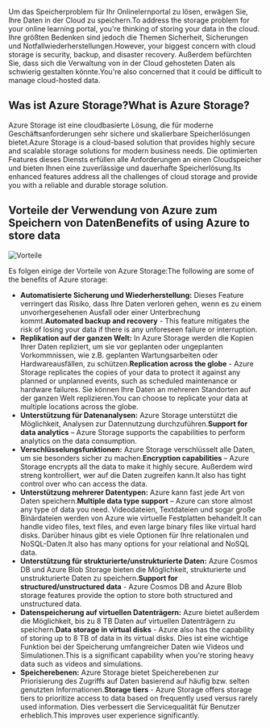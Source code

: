 <span data-ttu-id="cb420-101">Um das Speicherproblem für Ihr Onlinelernportal zu lösen, erwägen Sie, Ihre Daten in der Cloud zu speichern.</span><span class="sxs-lookup"><span data-stu-id="cb420-101">To address the storage problem for your online learning portal, you're thinking of storing your data in the cloud.</span></span> <span data-ttu-id="cb420-102">Ihre größten Bedenken sind jedoch die Themen Sicherheit, Sicherungen und Notfallwiederherstellungen.</span><span class="sxs-lookup"><span data-stu-id="cb420-102">However, your biggest concern with cloud storage is security, backup, and disaster recovery.</span></span> <span data-ttu-id="cb420-103">Außerdem befürchten Sie, dass sich die Verwaltung von in der Cloud gehosteten Daten als schwierig gestalten könnte.</span><span class="sxs-lookup"><span data-stu-id="cb420-103">You're also concerned that it could be difficult to manage cloud-hosted data.</span></span>

## <a name="what-is-azure-storage"></a><span data-ttu-id="cb420-104">Was ist Azure Storage?</span><span class="sxs-lookup"><span data-stu-id="cb420-104">What is Azure Storage?</span></span>

<span data-ttu-id="cb420-105">Azure Storage ist eine cloudbasierte Lösung, die für moderne Geschäftsanforderungen sehr sichere und skalierbare Speicherlösungen bietet.</span><span class="sxs-lookup"><span data-stu-id="cb420-105">Azure Storage is a cloud-based solution that provides highly secure and scalable storage solutions for modern business needs.</span></span> <span data-ttu-id="cb420-106">Die optimierten Features dieses Diensts erfüllen alle Anforderungen an einen Cloudspeicher und bieten Ihnen eine zuverlässige und dauerhafte Speicherlösung.</span><span class="sxs-lookup"><span data-stu-id="cb420-106">Its enhanced features address all the challenges of cloud storage  and provide you with a reliable and durable storage solution.</span></span>

## <a name="benefits-of-using-azure-to-store-data"></a><span data-ttu-id="cb420-107">Vorteile der Verwendung von Azure zum Speichern von Daten</span><span class="sxs-lookup"><span data-stu-id="cb420-107">Benefits of using Azure to store data</span></span>

![Vorteile](../media-draft/Benefits.png)

<span data-ttu-id="cb420-109">Es folgen einige der Vorteile von Azure Storage:</span><span class="sxs-lookup"><span data-stu-id="cb420-109">The following are some of the benefits of Azure storage:</span></span>

- <span data-ttu-id="cb420-110">**Automatisierte Sicherung und Wiederherstellung:** Dieses Feature verringert das Risiko, dass Ihre Daten verloren gehen, wenn es zu einem unvorhergesehenen Ausfall oder einer Unterbrechung kommt.</span><span class="sxs-lookup"><span data-stu-id="cb420-110">**Automated backup and recovery** -  This feature mitigates the risk of losing your data if there is any unforeseen failure or interruption.</span></span>
- <span data-ttu-id="cb420-111">**Replikation auf der ganzen Welt:** In Azure Storage werden die Kopien Ihrer Daten repliziert, um sie vor geplanten oder ungeplanten Vorkommnissen, wie z.B. geplanten Wartungsarbeiten oder Hardwareausfällen, zu schützen.</span><span class="sxs-lookup"><span data-stu-id="cb420-111">**Replication across the globe** - Azure Storage replicates the copies of your data to protect it against any planned or unplanned events, such as scheduled maintenance or hardware failures.</span></span> <span data-ttu-id="cb420-112">Sie können Ihre Daten an mehreren Standorten auf der ganzen Welt replizieren.</span><span class="sxs-lookup"><span data-stu-id="cb420-112">You can choose to replicate your data at multiple locations across the globe.</span></span>
- <span data-ttu-id="cb420-113">**Unterstützung für Datenanalysen:** Azure Storage unterstützt die Möglichkeit, Analysen zur Datennutzung durchzuführen.</span><span class="sxs-lookup"><span data-stu-id="cb420-113">**Support for data analytics** – Azure Storage supports the capabilities to perform analytics on the data consumption.</span></span>
- <span data-ttu-id="cb420-114">**Verschlüsselungsfunktionen:** Azure Storage verschlüsselt alle Daten, um sie besonders sicher zu machen.</span><span class="sxs-lookup"><span data-stu-id="cb420-114">**Encryption capabilities** – Azure Storage encrypts all the data to make it highly secure.</span></span> <span data-ttu-id="cb420-115">Außerdem wird streng kontrolliert, wer auf die Daten zugreifen kann.</span><span class="sxs-lookup"><span data-stu-id="cb420-115">It also has tight control over who can access the data.</span></span>
- <span data-ttu-id="cb420-116">**Unterstützung mehrerer Datentypen:** Azure kann fast jede Art von Daten speichern.</span><span class="sxs-lookup"><span data-stu-id="cb420-116">**Multiple data type support** – Azure can store almost any type of data you need.</span></span> <span data-ttu-id="cb420-117">Videodateien, Textdateien und sogar große Binärdateien werden von Azure wie virtuelle Festplatten behandelt.</span><span class="sxs-lookup"><span data-stu-id="cb420-117">It can handle video files, text files, and even large binary files like virtual hard disks.</span></span> <span data-ttu-id="cb420-118">Darüber hinaus gibt es viele Optionen für Ihre relationalen und NoSQL-Daten.</span><span class="sxs-lookup"><span data-stu-id="cb420-118">It also has many options for your relational and NoSQL data.</span></span>
- <span data-ttu-id="cb420-119">**Unterstützung für strukturierte/unstrukturierte Daten:** Azure Cosmos DB und Azure Blob Storage bieten die Möglichkeit, strukturierte und unstrukturierte Daten zu speichern.</span><span class="sxs-lookup"><span data-stu-id="cb420-119">**Support for structured/unstructured data** - Azure Cosmos DB and Azure Blob storage features provide the option to store both structured and unstructured data.</span></span>
- <span data-ttu-id="cb420-120">**Datenspeicherung auf virtuellen Datenträgern:** Azure bietet außerdem die Möglichkeit, bis zu 8 TB Daten auf virtuellen Datenträgern zu speichern.</span><span class="sxs-lookup"><span data-stu-id="cb420-120">**Data storage in virtual disks** - Azure also has the capability of storing up to 8 TB of data in its virtual disks.</span></span> <span data-ttu-id="cb420-121">Dies ist eine wichtige Funktion bei der Speicherung umfangreicher Daten wie Videos und Simulationen.</span><span class="sxs-lookup"><span data-stu-id="cb420-121">This is a significant capability when you're storing heavy data such as videos and simulations.</span></span>
- <span data-ttu-id="cb420-122">**Speicherebenen:** Azure Storage bietet Speicherebenen zur Priorisierung des Zugriffs auf Daten basierend auf häufig bzw. selten genutzten Informationen.</span><span class="sxs-lookup"><span data-stu-id="cb420-122">**Storage tiers** - Azure Storage offers storage tiers to prioritize access to data based on frequently used versus rarely used information.</span></span> <span data-ttu-id="cb420-123">Dies verbessert die Servicequalität für Benutzer erheblich.</span><span class="sxs-lookup"><span data-stu-id="cb420-123">This improves user experience significantly.</span></span>
